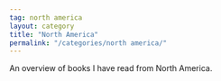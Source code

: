 ```yaml
---
tag: north america
layout: category
title: "North America"
permalink: "/categories/north america/"
---
```

An overview of books I have read from North America.
